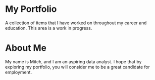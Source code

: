 # My Portfolio
A collection of items that I have worked on throughout my career and education. This area is a work in progress.

# About Me
My name is Mitch, and I am an aspiring data analyst. I hope that by exploring my portfolio, you will consider me to be a great candidate for employment.

